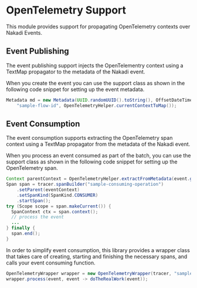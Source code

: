 # OpenTelemetry Support

This module provides support for propagating OpenTelemetry contexts over Nakadi Events.

## Event Publishing

The event publishing support injects the OpenTelementry context using a TextMap propagator to the metadata of the Nakadi event.

When you create the event you can use the support class as shown in the following code snippet for setting up the event metadata.

```java
Metadata md = new Metadata(UUID.randomUUID().toString(), OffsetDateTime.now(),
    "sample-flow-id", OpenTelemetryHelper.currentContextToMap());
```

## Event Consumption

The event consumption supports extracting the OpenTelemetry span context using a TextMap propagator from the metadata of the Nakadi event.

When you process an event consumed as part of the batch, you can use the support class as shown in the following code snippet for setting up the OpenTelemetry span.

```java
Context parentContext = OpenTelemetryHelper.extractFromMetadata(event.getMetadata());
Span span = tracer.spanBuilder("sample-consuming-operation")
    .setParent(eventContext)
    .setSpanKind(SpanKind.CONSUMER)
    .startSpan();
try (Scope scope = span.makeCurrent()) {
  SpanContext ctx = span.context();
  // process the event
  ...
} finally {
  span.end();
}
```

In order to simplify event consumption, this library provides a wrapper class that takes care of creating, starting and finishing the necessary spans, and calls your event consuming function.

```java
OpenTelemetryWrapper wrapper = new OpenTelemetryWrapper(tracer, "sample-consuming-operation");
wrapper.process(event, event -> doTheRealWork(event));
```
